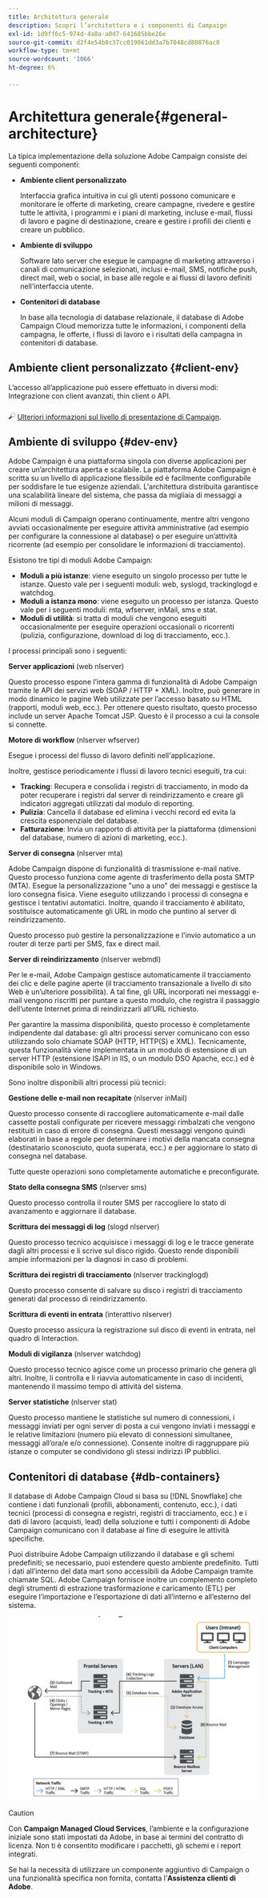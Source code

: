 ```yaml
---
title: Architettura generale
description: Scopri l’architettura e i componenti di Campaign
exl-id: 1d9ff6c5-974d-4a8a-a0d7-641685bbe26e
source-git-commit: d2f4e54b0c37cc019061dd3a7b7048cd80876ac0
workflow-type: tm+mt
source-wordcount: '1066'
ht-degree: 6%

---
```


# Architettura generale{#general-architecture}

La tipica implementazione della soluzione Adobe Campaign consiste dei seguenti componenti:

* **Ambiente client personalizzato**

   Interfaccia grafica intuitiva in cui gli utenti possono comunicare e monitorare le offerte di marketing, creare campagne, rivedere e gestire tutte le attività, i programmi e i piani di marketing, incluse e-mail, flussi di lavoro e pagine di destinazione, creare e gestire i profili dei clienti e creare un pubblico.

* **Ambiente di sviluppo**

   Software lato server che esegue le campagne di marketing attraverso i canali di comunicazione selezionati, inclusi e-mail, SMS, notifiche push, direct mail, web o social, in base alle regole e ai flussi di lavoro definiti nell’interfaccia utente.

* **Contenitori di database**

   In base alla tecnologia di database relazionale, il database di Adobe Campaign Cloud memorizza tutte le informazioni, i componenti della campagna, le offerte, i flussi di lavoro e i risultati della campagna in contenitori di database.

## Ambiente client personalizzato {#client-env}

L’accesso all’applicazione può essere effettuato in diversi modi: Integrazione con client avanzati, thin client o API.

![](../assets/do-not-localize/glass.png) [Ulteriori informazioni sul livello di presentazione di Campaign](../start/ac-components.md).

## Ambiente di sviluppo {#dev-env}

Adobe Campaign è una piattaforma singola con diverse applicazioni per creare un’architettura aperta e scalabile. La piattaforma Adobe Campaign è scritta su un livello di applicazione flessibile ed è facilmente configurabile per soddisfare le tue esigenze aziendali. L&#39;architettura distribuita garantisce una scalabilità lineare del sistema, che passa da migliaia di messaggi a milioni di messaggi.

Alcuni moduli di Campaign operano continuamente, mentre altri vengono avviati occasionalmente per eseguire attività amministrative (ad esempio per configurare la connessione al database) o per eseguire un’attività ricorrente (ad esempio per consolidare le informazioni di tracciamento).

Esistono tre tipi di moduli Adobe Campaign:

* **Moduli a più istanze**: viene eseguito un singolo processo per tutte le istanze. Questo vale per i seguenti moduli: web, syslogd, trackinglogd e watchdog.
* **Moduli a istanza mono**: viene eseguito un processo per istanza. Questo vale per i seguenti moduli: mta, wfserver, inMail, sms e stat.
* **Moduli di utilità**: si tratta di moduli che vengono eseguiti occasionalmente per eseguire operazioni occasionali o ricorrenti (pulizia, configurazione, download di log di tracciamento, ecc.).

I processi principali sono i seguenti:

**Server applicazioni** (web nlserver)

Questo processo espone l’intera gamma di funzionalità di Adobe Campaign tramite le API dei servizi web (SOAP / HTTP + XML). Inoltre, può generare in modo dinamico le pagine Web utilizzate per l’accesso basato su HTML (rapporti, moduli web, ecc.). Per ottenere questo risultato, questo processo include un server Apache Tomcat JSP. Questo è il processo a cui la console si connette.

**Motore di workflow** (nlserver wfserver)

Esegue i processi del flusso di lavoro definiti nell&#39;applicazione.

Inoltre, gestisce periodicamente i flussi di lavoro tecnici eseguiti, tra cui:

* **Tracking**: Recupera e consolida i registri di tracciamento, in modo da poter recuperare i registri dal server di reindirizzamento e creare gli indicatori aggregati utilizzati dal modulo di reporting.
* **Pulizia**: Cancella il database ed elimina i vecchi record ed evita la crescita esponenziale del database.
* **Fatturazione**: Invia un rapporto di attività per la piattaforma (dimensioni del database, numero di azioni di marketing, ecc.).

**Server di consegna** (nlserver mta)

Adobe Campaign dispone di funzionalità di trasmissione e-mail native. Questo processo funziona come agente di trasferimento della posta SMTP (MTA). Esegue la personalizzazione &quot;uno a uno&quot; dei messaggi e gestisce la loro consegna fisica. Viene eseguito utilizzando i processi di consegna e gestisce i tentativi automatici. Inoltre, quando il tracciamento è abilitato, sostituisce automaticamente gli URL in modo che puntino al server di reindirizzamento.

Questo processo può gestire la personalizzazione e l&#39;invio automatico a un router di terze parti per SMS, fax e direct mail.

**Server di reindirizzamento** (nlserver webmdl)

Per le e-mail, Adobe Campaign gestisce automaticamente il tracciamento dei clic e delle pagine aperte (il tracciamento transazionale a livello di sito Web è un’ulteriore possibilità). A tal fine, gli URL incorporati nei messaggi e-mail vengono riscritti per puntare a questo modulo, che registra il passaggio dell’utente Internet prima di reindirizzarli all’URL richiesto.

Per garantire la massima disponibilità, questo processo è completamente indipendente dal database: gli altri processi server comunicano con esso utilizzando solo chiamate SOAP (HTTP, HTTP(S) e XML). Tecnicamente, questa funzionalità viene implementata in un modulo di estensione di un server HTTP (estensione ISAPI in IIS, o un modulo DSO Apache, ecc.) ed è disponibile solo in Windows.

Sono inoltre disponibili altri processi più tecnici:

**Gestione delle e-mail non recapitate** (nlserver inMail)

Questo processo consente di raccogliere automaticamente e-mail dalle cassette postali configurate per ricevere messaggi rimbalzati che vengono restituiti in caso di errore di consegna. Questi messaggi vengono quindi elaborati in base a regole per determinare i motivi della mancata consegna (destinatario sconosciuto, quota superata, ecc.) e per aggiornare lo stato di consegna nel database.

Tutte queste operazioni sono completamente automatiche e preconfigurate.

**Stato della consegna SMS** (nlserver sms)

Questo processo controlla il router SMS per raccogliere lo stato di avanzamento e aggiornare il database.

**Scrittura dei messaggi di log** (slogd nlserver)

Questo processo tecnico acquisisce i messaggi di log e le tracce generate dagli altri processi e li scrive sul disco rigido. Questo rende disponibili ampie informazioni per la diagnosi in caso di problemi.

**Scrittura dei registri di tracciamento** (nlserver trackinglogd)

Questo processo consente di salvare su disco i registri di tracciamento generati dal processo di reindirizzamento.

**Scrittura di eventi in entrata** (interattivo nlserver)

Questo processo assicura la registrazione sul disco di eventi in entrata, nel quadro di Interaction.

**Moduli di vigilanza** (nlserver watchdog)

Questo processo tecnico agisce come un processo primario che genera gli altri. Inoltre, li controlla e li riavvia automaticamente in caso di incidenti, mantenendo il massimo tempo di attività del sistema.

**Server statistiche** (nlserver stat)

Questo processo mantiene le statistiche sul numero di connessioni, i messaggi inviati per ogni server di posta a cui vengono inviati i messaggi e le relative limitazioni (numero più elevato di connessioni simultanee, messaggi all’ora/e e/o connessione). Consente inoltre di raggruppare più istanze o computer se condividono gli stessi indirizzi IP pubblici.

## Contenitori di database {#db-containers}

Il database di Adobe Campaign Cloud si basa su [!DNL Snowflake] che contiene i dati funzionali (profili, abbonamenti, contenuto, ecc.), i dati tecnici (processi di consegna e registri, registri di tracciamento, ecc.) e i dati di lavoro (acquisti, lead) della soluzione e tutti i componenti di Adobe Campaign comunicano con il database al fine di eseguire le attività specifiche.

Puoi distribuire Adobe Campaign utilizzando il database e gli schemi predefiniti; se necessario, puoi estendere questo ambiente predefinito. Tutti i dati all’interno del data mart sono accessibili da Adobe Campaign tramite chiamate SQL. Adobe Campaign fornisce inoltre un complemento completo degli strumenti di estrazione trasformazione e caricamento (ETL) per eseguire l’importazione e l’esportazione di dati all’interno e all’esterno del sistema.

![](assets/data-flow-diagram.png)


>[!CAUTION]
>
>Con **Campaign Managed Cloud Services**, l’ambiente e la configurazione iniziale sono stati impostati da Adobe, in base ai termini del contratto di licenza. Non ti è consentito modificare i pacchetti, gli schemi e i report integrati.
>
>Se hai la necessità di utilizzare un componente aggiuntivo di Campaign o una funzionalità specifica non fornita, contatta l’**Assistenza clienti di Adobe**.